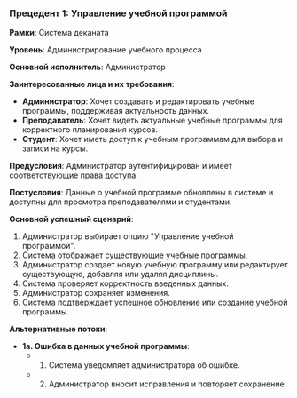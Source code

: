 ### Прецедент 1: Управление учебной программой
**Рамки**: Система деканата

**Уровень**: Администрирование учебного процесса

**Основной исполнитель**: Администратор

**Заинтересованные лица и их требования**:
- **Администратор**: Хочет создавать и редактировать учебные программы, поддерживая актуальность данных.
- **Преподаватель**: Хочет видеть актуальные учебные программы для корректного планирования курсов.
- **Студент**: Хочет иметь доступ к учебным программам для выбора и записи на курсы.

**Предусловия**: Администратор аутентифицирован и имеет соответствующие права доступа.

**Постусловия**: Данные о учебной программе обновлены в системе и доступны для просмотра преподавателями и студентами.

**Основной успешный сценарий**:
1. Администратор выбирает опцию "Управление учебной программой".
2. Система отображает существующие учебные программы.
3. Администратор создает новую учебную программу или редактирует существующую, добавляя или удаляя дисциплины.
4. Система проверяет корректность введенных данных.
5. Администратор сохраняет изменения.
6. Система подтверждает успешное обновление или создание учебной программы.

**Альтернативные потоки**:
- **1а. Ошибка в данных учебной программы**:
  - 1. Система уведомляет администратора об ошибке.
  - 2. Администратор вносит исправления и повторяет сохранение.
